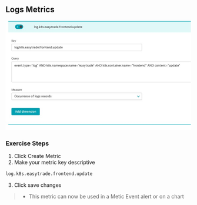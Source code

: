 ## Logs Metrics

![log_metrics](../../../assets/images/k8slogs5.jpg)

### Exercise Steps

1. Click Create Metric
2. Make your metric key descriptive
```bash
log.k8s.easytrade.frontend.update
```
3. Click save changes
>- This metric can now be used in a Metic Event alert or on a chart
